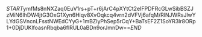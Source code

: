 $START$ymfMs8nNXZaq0EuV1rs+pT+r6jArC4pXYtCt2eIFPDFRcGLwSibBSZJzMiN6IhDW4jtG3OxG1Xyn6Hiqv8XvOqkcq4vrn2dVFVj6afqM/RlNJWRsJlwYLYdGSVncnLFsstNWEdCYyG+1mBZlyPhSep5rCqY+BaTsEF2Z1SoYR3lr8ORp1+0DjDUKlfoasnRbqba6flRUL0aBDn9orJmnDw==$END$